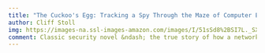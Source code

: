 ```yaml
---
title: "The Cuckoo's Egg: Tracking a Spy Through the Maze of Computer Espionage"
author: Cliff Stoll
img: https://images-na.ssl-images-amazon.com/images/I/51sSd8%2BSI7L._SX320_BO1,204,203,200_.jpg
comment: Classic security novel &ndash; the true story of how a network admin got caught up in global computer espionage using network security monitoring. Reads like a thriller.
---
```

